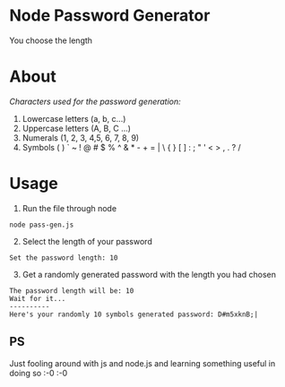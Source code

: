 # Node Password Generator
You choose the length 

# About
*Characters used for the password generation:*
1) Lowercase letters (a, b, c...)
2) Uppercase letters (A, B, C ...)
3) Numerals (1, 2, 3, 4,5, 6, 7, 8, 9)
4) Symbols  ( ) ` ~ ! @ # $ % ^ & * - + = | \ { } [ ] : ; " ' < > , . ? / 

# Usage 

1) Run the file through node 

```
node pass-gen.js
```

2) Select the length of your password

```
Set the password length: 10
```

3) Get a randomly generated password with the length you had chosen

```
The password length will be: 10
Wait for it...
----------
Here's your randomly 10 symbols generated password: D#m5xknB;|
```

## PS
Just fooling around with js and node.js and learning something useful in doing so
:-0
:-0